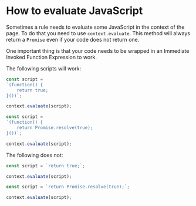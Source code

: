 # How to evaluate JavaScript

Sometimes a rule needs to evaluate some JavaScript in the context of the page.
To do that you need to use `context.evaluate`. This method will always return
a `Promise` even if your code does not return one.

One important thing is that your code needs to be wrapped in an Immediate
Invoked Function Expression to work.

The following scripts will work:

<!-- eslint-disable -->
```js
const script =
`(function() {
    return true;
}())`;

context.evaluate(script);
```

```js
const script =
`(function() {
    return Promise.resolve(true);
}())`;

context.evaluate(script);
```

The following does not:

```js
const script = `return true;`;

context.evaluate(script);
```

```js
const script = `return Promise.resolve(true);`;

context.evaluate(script);
```
